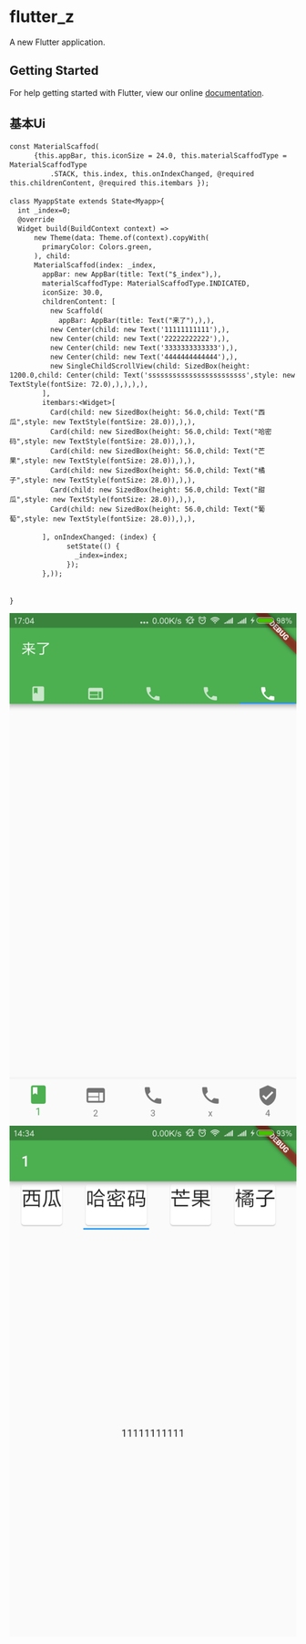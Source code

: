 # flutter_z

A new Flutter application.

## Getting Started

For help getting started with Flutter, view our online
[documentation](https://flutter.io/).

## 基本Ui
```aidl
const MaterialScaffod(
      {this.appBar, this.iconSize = 24.0, this.materialScaffodType = MaterialScaffodType
          .STACK, this.index, this.onIndexChanged, @required this.childrenContent, @required this.itembars });

class MyappState extends State<Myapp>{
  int _index=0;
  @override
  Widget build(BuildContext context) =>
      new Theme(data: Theme.of(context).copyWith(
        primaryColor: Colors.green,
      ), child:
      MaterialScaffod(index: _index,
        appBar: new AppBar(title: Text("$_index"),),
        materialScaffodType: MaterialScaffodType.INDICATED,
        iconSize: 30.0,
        childrenContent: [
          new Scaffold(
            appBar: AppBar(title: Text("来了"),),),
          new Center(child: new Text('11111111111'),),
          new Center(child: new Text('22222222222'),),
          new Center(child: new Text('3333333333333'),),
          new Center(child: new Text('4444444444444'),),
          new SingleChildScrollView(child: SizedBox(height: 1200.0,child: Center(child: Text('ssssssssssssssssssssssss',style: new TextStyle(fontSize: 72.0),),),),),
        ],
        itembars:<Widget>[
          Card(child: new SizedBox(height: 56.0,child: Text("西瓜",style: new TextStyle(fontSize: 28.0)),),),
          Card(child: new SizedBox(height: 56.0,child: Text("哈密码",style: new TextStyle(fontSize: 28.0)),),),
          Card(child: new SizedBox(height: 56.0,child: Text("芒果",style: new TextStyle(fontSize: 28.0)),),),
          Card(child: new SizedBox(height: 56.0,child: Text("橘子",style: new TextStyle(fontSize: 28.0)),),),
          Card(child: new SizedBox(height: 56.0,child: Text("甜瓜",style: new TextStyle(fontSize: 28.0)),),),
          Card(child: new SizedBox(height: 56.0,child: Text("葡萄",style: new TextStyle(fontSize: 28.0)),),),

        ], onIndexChanged: (index) {
              setState(() {
                _index=index;
              });
        },));


}

```
![dd](https://github.com/While1true/flutter_z/blob/master/device-2018-05-31-170510.png?raw=true)
![ddx](https://github.com/While1true/flutter_z/blob/master/device-2018-06-01-143458.png?raw=true)
